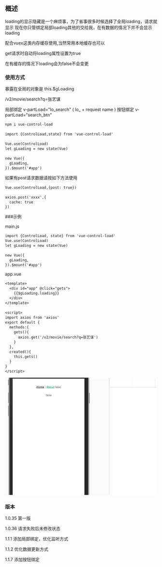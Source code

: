 ## 概述
loading的显示隐藏是一个麻烦事，为了省事很多时候选择了全局loading，请求就显示
现在你只管绑定局部loading其他的交给我，在有数据的情况下并不会显示loading

配合vuex这类内存缓存使用,当然常用本地缓存也可以

get请求时自动将loading属性设置为true

在有缓存的情况下loading会为false不会变更


### 使用方式
暴露在全局的对象是 this.$gLoading 

/v2/movie/search?q=张艺谋

局部绑定 v-partLoad="lo_search"  ( lo_  +  request name )
按钮绑定 v-partLoad="search_btn"

```
npm i vue-control-load

import {ControlLoad,state} from 'vue-control-load'

Vue.use(ControlLoad)
let gLoading = new state(Vue)

new Vue({
  gLoading,
}).$mount('#app')
```


如果有post请求数据请按如下方法使用

```
Vue.use(ControlLoad,{post: true})

axios.post('xxxx',{
  cache: true
})
```

###示例

main.js
```
import {ControlLoad, state} from 'vue-control-load'
Vue.use(ControlLoad)
let gLoading = new state(Vue)

new Vue({
  gLoading,
}).$mount('#app')

```

app.vue
```
<template>
  <div id="app" @click="gets">
    {{$gLoading.loading}}
  </div>
</template>

<script>
import axios from 'axios'
export default {
  methods:{
    gets(){
      axios.get('/v2/movie/search?q=张艺谋')
    }
  },
  created(){
    this.gets()
  }
}
</script>
```

![loading](https://github.com/XueMary/vue-control-load/blob/master/src/img/loading.gif)



### 版本

1.0.35 第一版

1.0.36 请求失败后未修改状态

1.1.1 添加局部绑定，优化监听方式

1.1.2 优化数据更新方式

1.1.7 添加按钮绑定